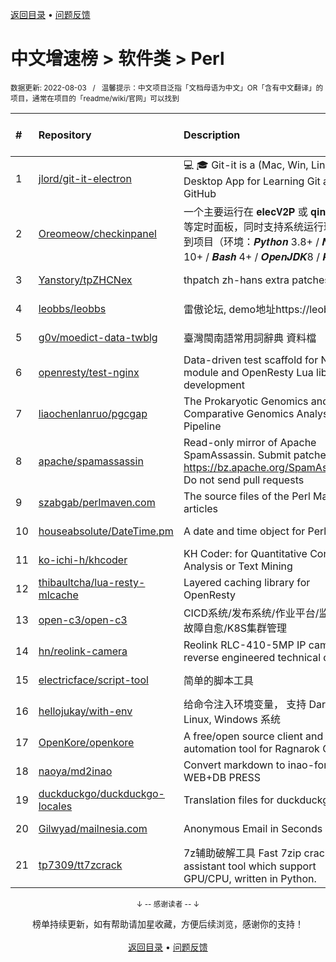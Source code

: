 <a href="https://github.com/GrowingGit/GitHub-Chinese-Top-Charts#github中文排行榜">返回目录</a> • <a href="/content/docs/feedback.md">问题反馈</a>

# 中文增速榜 > 软件类 > Perl
<sub>数据更新: 2022-08-03&nbsp;&nbsp;&nbsp;/&nbsp;&nbsp;&nbsp;温馨提示：中文项目泛指「文档母语为中文」OR「含有中文翻译」的项目，通常在项目的「readme/wiki/官网」可以找到</sub>

|#|Repository|Description|Stars|Average daily growth|Updated|
|:-|:-|:-|:-|:-|:-|
|1|[jlord/git-it-electron](https://github.com/jlord/git-it-electron)|:computer: :mortar_board: Git-it is a (Mac, Win, Linux) Desktop App for Learning Git and GitHub|4060|2|2022-07-01|
|2|[Oreomeow/checkinpanel](https://github.com/Oreomeow/checkinpanel)|一个主要运行在 𝐞𝐥𝐞𝐜𝐕𝟐𝐏 或 𝐪𝐢𝐧𝐠𝐥𝐨𝐧𝐠 等定时面板，同时支持系统运行环境的签到项目（环境：𝑷𝒚𝒕𝒉𝒐𝒏 3.8+ / 𝑵𝒐𝒅𝒆.𝒋𝒔 10+ / 𝑩𝒂𝒔𝒉 4+ / 𝑶𝒑𝒆𝒏𝑱𝑫𝑲8 / 𝑷𝒆𝒓𝒍5）|800|2|2022-04-03|
|3|[Yanstory/tpZHCNex](https://github.com/Yanstory/tpZHCNex)|thpatch zh-hans extra patches (Beta)|16|0|2022-02-19|
|4|[leobbs/leobbs](https://github.com/leobbs/leobbs)|雷傲论坛, demo地址https://leobbs.org|5|0|2022-03-31|
|5|[g0v/moedict-data-twblg](https://github.com/g0v/moedict-data-twblg)|臺灣閩南語常用詞辭典 資料檔|52|0|2022-03-31|
|6|[openresty/test-nginx](https://github.com/openresty/test-nginx)|Data-driven test scaffold for Nginx C module and OpenResty Lua library development|378|0|2022-03-09|
|7|[liaochenlanruo/pgcgap](https://github.com/liaochenlanruo/pgcgap)|The Prokaryotic Genomics and Comparative Genomics Analysis Pipeline|20|0|2022-03-28|
|8|[apache/spamassassin](https://github.com/apache/spamassassin)|Read-only mirror of Apache SpamAssassin. Submit patches to https://bz.apache.org/SpamAssassin/. Do not send pull requests|211|0|2022-04-03|
|9|[szabgab/perlmaven.com](https://github.com/szabgab/perlmaven.com)|The source files of the Perl Maven articles|59|0|2022-03-28|
|10|[houseabsolute/DateTime.pm](https://github.com/houseabsolute/DateTime.pm)|A date and time object for Perl|44|0|2022-03-03|
|11|[ko-ichi-h/khcoder](https://github.com/ko-ichi-h/khcoder)|KH Coder: for Quantitative Content Analysis or Text Mining|187|0|2022-04-02|
|12|[thibaultcha/lua-resty-mlcache](https://github.com/thibaultcha/lua-resty-mlcache)|Layered caching library for OpenResty|322|0|2022-03-31|
|13|[open-c3/open-c3](https://github.com/open-c3/open-c3)|CICD系统/发布系统/作业平台/监控系统/故障自愈/K8S集群管理|140|0|2022-04-03|
|14|[hn/reolink-camera](https://github.com/hn/reolink-camera)|Reolink RLC-410-5MP IP camera reverse engineered technical details|87|0|2022-03-23|
|15|[electricface/script-tool](https://github.com/electricface/script-tool)|简单的脚本工具|3|0|2022-02-26|
|16|[hellojukay/with-env](https://github.com/hellojukay/with-env)|给命令注入环境变量， 支持 Darwin, Linux, Windows 系统|3|0|2022-04-03|
|17|[OpenKore/openkore](https://github.com/OpenKore/openkore)|A free/open source client and automation tool for Ragnarok Online|1044|0|2022-04-02|
|18|[naoya/md2inao](https://github.com/naoya/md2inao)|Convert markdown to inao-format for WEB+DB PRESS|197|0|2022-03-03|
|19|[duckduckgo/duckduckgo-locales](https://github.com/duckduckgo/duckduckgo-locales)|Translation files for duckduckgo.com|82|0|2022-04-02|
|20|[Gilwyad/mailnesia.com](https://github.com/Gilwyad/mailnesia.com)|Anonymous Email in Seconds|59|0|2022-02-19|
|21|[tp7309/tt7zcrack](https://github.com/tp7309/tt7zcrack)|7z辅助破解工具 Fast 7zip crack assistant tool which support GPU/CPU, written in Python.|14|0|2022-02-12|

<div align="center">
    <p><sub>↓ -- 感谢读者 -- ↓</sub></p>
    榜单持续更新，如有帮助请加星收藏，方便后续浏览，感谢你的支持！
</div>

<br/>

<div align="center"><a href="https://github.com/GrowingGit/GitHub-Chinese-Top-Charts#github中文排行榜">返回目录</a> • <a href="/content/docs/feedback.md">问题反馈</a></div>
